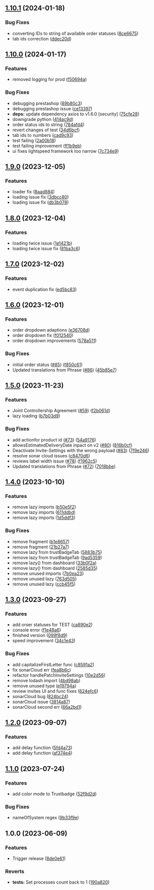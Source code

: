 ## [1.10.1](https://github.com/trustedshops-public/connect-app-connector/compare/1.10.0...1.10.1) (2024-01-18)


### Bug Fixes

* converting IDs to string of available order statuses ([8ce6675](https://github.com/trustedshops-public/connect-app-connector/commit/8ce667543d56e11548e2270ad86e0f9e8dbda4e9))
* tab ids correction ([ddec20d](https://github.com/trustedshops-public/connect-app-connector/commit/ddec20d845d8deee8f7e633cdc9f765200630f40))

## [1.10.0](https://github.com/trustedshops-public/connect-app-connector/compare/1.9.0...1.10.0) (2024-01-17)


### Features

* removed logging for prod ([f50694a](https://github.com/trustedshops-public/connect-app-connector/commit/f50694ad0efa7d03beb11f0076d6db83d67ca4ce))


### Bug Fixes

* debugging prestashop ([89b80c3](https://github.com/trustedshops-public/connect-app-connector/commit/89b80c3363382220898da5ebf927353737f338da))
* debugging prestashop issue ([ce13397](https://github.com/trustedshops-public/connect-app-connector/commit/ce133972325586bc9510fa31fc83a9ab01ab2822))
* **deps:** update dependency axios to v1.6.0 [security] ([75cfe28](https://github.com/trustedshops-public/connect-app-connector/commit/75cfe287058f2ae77cab44b490a7b96f6c7dfc44))
* downgrade python ([414ac9d](https://github.com/trustedshops-public/connect-app-connector/commit/414ac9dbd3e2fc62a18a7c53718efc1c83bef9d0))
* order status ids to string ([784afd4](https://github.com/trustedshops-public/connect-app-connector/commit/784afd4398be336a652dd8bd17f0c9299d9bd423))
* revert changes of test ([34d6bcf](https://github.com/trustedshops-public/connect-app-connector/commit/34d6bcf57938e448c828e7112b2d3f2c1dcc3dbc))
* tab ids to numbers ([cad9c93](https://github.com/trustedshops-public/connect-app-connector/commit/cad9c9385a9adbf3fdcc03532a514ab1e7385306))
* test failing ([2a00b18](https://github.com/trustedshops-public/connect-app-connector/commit/2a00b18b8b0b02af7aae7fec71bfebf0df675d01))
* test failing improvement ([ff1b9eb](https://github.com/trustedshops-public/connect-app-connector/commit/ff1b9ebdb92674c91d9eb98264776b98ed585e37))
* ui fixes lightspeed framework too narrow ([7c734e9](https://github.com/trustedshops-public/connect-app-connector/commit/7c734e9fd3322b2e8562410365a3a00a768e93b3))

## [1.9.0](https://github.com/trustedshops-public/connect-app-connector/compare/1.8.0...1.9.0) (2023-12-05)


### Features

* loader fix ([8aad884](https://github.com/trustedshops-public/connect-app-connector/commit/8aad884d968df1f1527f19569d05a9082189865e))
* loading issue fix ([3dbcc80](https://github.com/trustedshops-public/connect-app-connector/commit/3dbcc808a9eb9281bbedd19339f16b0fcd57554d))
* loading issue fix ([db3b078](https://github.com/trustedshops-public/connect-app-connector/commit/db3b078a1c446704b1664a8858838ff9badd3277))

## [1.8.0](https://github.com/trustedshops-public/connect-app-connector/compare/1.7.0...1.8.0) (2023-12-04)


### Features

* loading twice issue ([1e1421b](https://github.com/trustedshops-public/connect-app-connector/commit/1e1421b8d965a1c5bbfdfa9be3ddde5f07673a56))
* loading twice issue fix ([81ba3c6](https://github.com/trustedshops-public/connect-app-connector/commit/81ba3c640c80f8cbd8f9ee6163a345edf62db980))

## [1.7.0](https://github.com/trustedshops-public/connect-app-connector/compare/1.6.0...1.7.0) (2023-12-02)


### Features

* event duplication fix ([ed5bc83](https://github.com/trustedshops-public/connect-app-connector/commit/ed5bc838681bb6a8fbdd2e51dcb6249f4929d08a))

## [1.6.0](https://github.com/trustedshops-public/connect-app-connector/compare/1.5.0...1.6.0) (2023-12-01)


### Features

* order dropdown adaptions ([e36708d](https://github.com/trustedshops-public/connect-app-connector/commit/e36708d7793a85cd0d3233640d922481b4d70f81))
* order dropdown fix ([f012540](https://github.com/trustedshops-public/connect-app-connector/commit/f01254045ebbf14fb35e305cc42e30ba9cc0931d))
* order dropdown improvements ([578a511](https://github.com/trustedshops-public/connect-app-connector/commit/578a5110162143805cca80e112f430c306e72fd6))


### Bug Fixes

* initial order status ([#85](https://github.com/trustedshops-public/connect-app-connector/issues/85)) ([f850c61](https://github.com/trustedshops-public/connect-app-connector/commit/f850c616e7248db8e4874ecbc1c560e2db382eb2))
* Updated translations from Phrase ([#86](https://github.com/trustedshops-public/connect-app-connector/issues/86)) ([45b85e7](https://github.com/trustedshops-public/connect-app-connector/commit/45b85e7d99424d5c1ef8e60dd498100ec2c89006))

## [1.5.0](https://github.com/trustedshops-public/connect-app-connector/compare/1.4.0...1.5.0) (2023-11-23)


### Features

* Joint Controllership Agreement ([#59](https://github.com/trustedshops-public/connect-app-connector/issues/59)) ([f2b061d](https://github.com/trustedshops-public/connect-app-connector/commit/f2b061d297e1f98040d051de7ada2a0a976ddd67))
* lazy loading ([b7b03d9](https://github.com/trustedshops-public/connect-app-connector/commit/b7b03d9d6de4a5d6979c3c7b6c52ffa6e1c836d4))


### Bug Fixes

* add actionfor product id ([#73](https://github.com/trustedshops-public/connect-app-connector/issues/73)) ([54a9176](https://github.com/trustedshops-public/connect-app-connector/commit/54a9176995ee0827249970273e33237be234ead8))
* allowsEstimatedDeliveryDate inpact on v2 ([#80](https://github.com/trustedshops-public/connect-app-connector/issues/80)) ([816b0cf](https://github.com/trustedshops-public/connect-app-connector/commit/816b0cf1352c6b3a23c8d74c8de19152a775b2e9))
* Deactivate Invite-Settings with the wrong payload ([#83](https://github.com/trustedshops-public/connect-app-connector/issues/83)) ([7f9e246](https://github.com/trustedshops-public/connect-app-connector/commit/7f9e2467258ed31aaf2501ca275ce0c11defc411))
* resolve sonar cloud issues ([c8470d6](https://github.com/trustedshops-public/connect-app-connector/commit/c8470d634de983ba62f47acc44f23bceed8d12cf))
* reviews label width issue ([#78](https://github.com/trustedshops-public/connect-app-connector/issues/78)) ([f1962c5](https://github.com/trustedshops-public/connect-app-connector/commit/f1962c58c4078ec771198806253139327d52bdbb))
* Updated translations from Phrase ([#72](https://github.com/trustedshops-public/connect-app-connector/issues/72)) ([7018bbe](https://github.com/trustedshops-public/connect-app-connector/commit/7018bbe74e0c5358c80497e2ae458419c19b037c))

## [1.4.0](https://github.com/trustedshops-public/connect-app-connector/compare/1.3.0...1.4.0) (2023-10-10)


### Features

* remove lazy imports ([b50e5f2](https://github.com/trustedshops-public/connect-app-connector/commit/b50e5f2b91eaf577660500dfe8394af826b74f1f))
* remove lazy imports ([611ddbd](https://github.com/trustedshops-public/connect-app-connector/commit/611ddbdbe925b0d1deda1185b8a24ecfbe11ebb8))
* remove lazy imports ([1d5ddf3](https://github.com/trustedshops-public/connect-app-connector/commit/1d5ddf3e3ddaedf4f21122f468d5c327e1cb5115))


### Bug Fixes

* remove fragment ([b1e8657](https://github.com/trustedshops-public/connect-app-connector/commit/b1e865781be5575418d0af89a56329ce9238e676))
* remove fragment ([21b27a7](https://github.com/trustedshops-public/connect-app-connector/commit/21b27a78892027cba8285715556d1ae7b875da29))
* remove lazy from  trustBadgeTab ([5883b75](https://github.com/trustedshops-public/connect-app-connector/commit/5883b7575cba0788d49aaa7ed6b3e7fa181f3760))
* remove lazy from  trustBadgeTab ([9ad5359](https://github.com/trustedshops-public/connect-app-connector/commit/9ad53595a808db614d2371e27957f38e0be38a24))
* remove lazy() from dashboard ([33b0f2a](https://github.com/trustedshops-public/connect-app-connector/commit/33b0f2ada9a6c0318323d91f9c268d87abfed9ff))
* remove lazy() from dashboard ([2585d35](https://github.com/trustedshops-public/connect-app-connector/commit/2585d35a65ec6ee45fe1c27033b8bea0a0f96938))
* remove unused imports ([7b0ea23](https://github.com/trustedshops-public/connect-app-connector/commit/7b0ea23a5ac9cb69007acfa0080af4c55466b4b2))
* remove unused lazy ([763d505](https://github.com/trustedshops-public/connect-app-connector/commit/763d5050f4730ef6afe707293a6d16422d418dec))
* remove unused lazy ([ccb45f5](https://github.com/trustedshops-public/connect-app-connector/commit/ccb45f5d73755ecbc269add351c65b7c2b54cfb2))

## [1.3.0](https://github.com/trustedshops-public/connect-app-connector/compare/1.2.0...1.3.0) (2023-09-27)


### Features

* add orser statuses for TEST ([ca890e2](https://github.com/trustedshops-public/connect-app-connector/commit/ca890e2e599ec2e4783afb71185fdeea109c2c24))
* console error ([f1e48a6](https://github.com/trustedshops-public/connect-app-connector/commit/f1e48a68490b881678c70c884fea028282096cf1))
* finished version ([099f8d9](https://github.com/trustedshops-public/connect-app-connector/commit/099f8d9c97564f883dfe7cea8943533f4e127d18))
* speed improvement ([34c1e43](https://github.com/trustedshops-public/connect-app-connector/commit/34c1e438630d715e7d17d5f5213a799c9b6c9b90))


### Bug Fixes

* add capitalizeFirstLetter func ([c8591a2](https://github.com/trustedshops-public/connect-app-connector/commit/c8591a2d10fb1c4a723b3b39657710d013f76504))
* fix sonarCloud err ([fea8b6c](https://github.com/trustedshops-public/connect-app-connector/commit/fea8b6c4894d2c4d980f2f3c4c37f4101aa2817b))
* refactor handlePatchInviteSettings ([10e2d56](https://github.com/trustedshops-public/connect-app-connector/commit/10e2d566b9fd9d7214a74978ec2a31cd36614895))
* remove lodash import ([4bd98ab](https://github.com/trustedshops-public/connect-app-connector/commit/4bd98ab1dc2667e0c3a365ae43dec6a3055753b8))
* remove unused type ([e19794a](https://github.com/trustedshops-public/connect-app-connector/commit/e19794af8ba866589eef486591de085f05e4b62b))
* review invites UI and func fixes ([624efc6](https://github.com/trustedshops-public/connect-app-connector/commit/624efc64cd3f3d952f16ae3af4d2f209421db334))
* sonarCloud bug ([824bc24](https://github.com/trustedshops-public/connect-app-connector/commit/824bc2434a5ff6065215c79fa8e44512a8d76947))
* sonarCloud issue ([3814a87](https://github.com/trustedshops-public/connect-app-connector/commit/3814a877949939b6a804956ff9bea970cd1a4c81))
* sonarCloud second err ([66a2bd1](https://github.com/trustedshops-public/connect-app-connector/commit/66a2bd1502f616e5d2b5c40a8576172c85ee4087))

## [1.2.0](https://github.com/trustedshops-public/connect-app-connector/compare/1.1.0...1.2.0) (2023-09-07)


### Features

* add delay function ([5fd4a73](https://github.com/trustedshops-public/connect-app-connector/commit/5fd4a73e703bb9fb5bbfeb71f2e0c0d796df7d44))
* add delay function ([af374e4](https://github.com/trustedshops-public/connect-app-connector/commit/af374e4c5e295d6c5acfecd836ea228ba9e10e1a))

## [1.1.0](https://github.com/trustedshops-public/connect-app-connector/compare/1.0.0...1.1.0) (2023-07-24)


### Features

* add color mode to Trustbadge ([52f9d2d](https://github.com/trustedshops-public/connect-app-connector/commit/52f9d2d7949975d37429355fc38c0c75c71f9b73))


### Bug Fixes

* nameOfSystem regex ([9b33f9e](https://github.com/trustedshops-public/connect-app-connector/commit/9b33f9eb380b5ae4bf3eaf19cbfd69ffe02fd576))

## 1.0.0 (2023-06-09)


### Features

* Trigger release ([8de0e61](https://github.com/trustedshops-public/connect-app-connector/commit/8de0e6159e02746ac7f367b293aa11a2a941cf9f))


### Reverts

* **tests:** Set processes count back to 1 ([190a820](https://github.com/trustedshops-public/connect-app-connector/commit/190a820be8e65c157f02f5a3eab1adb00bde048a))
